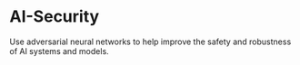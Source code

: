 # AI-Security
Use adversarial neural networks to help improve the safety and robustness of AI systems and models.
